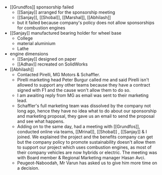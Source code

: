 - [[Grundfos]] sponsorship failed
	- [[Sanjay]] arranged for the sponsorship meeting
	- [[Sanjay]], [[Shobal]], [[Marshal]], [[Abhilash]]
	- but it failed
	  because company's policy does not allow sponsorships for combustion engines
- [[Sanjay]] manufactured bearing holder for wheel base
	- College
	- material aluminium
	- Lathe
- engine dimensions
	- [[Sanjay]] designed on paper
	- [[Adhav]] recreated on SolidWorks
- [[Abhilash]]
	- Contacted Pirelli, MG Motors & Schaffler.
	- Pirelli marketing head Peter Burgur called me and said Pirelli isn't allowed to support any other teams because they have a contract signed with F1 and the cause won't allow them to do so.
	- I am awaiting reply from MG as email was sent to their marketing lead.
	- Schaffler's full marketing team was dissolved by the company not long ago, hence they have no idea what to do about our sponsorship and marketing proposal, they gave us an email to send the proposal and see what happens.
	- Adding on to the same day, had a meeting with [[Grundfos]], conducted online via teams, [[Mrinal]], [[Shobal]] , [[Sanjay]] & I joined. We explained the project and the benefits company can get but the company policy to promote sustainability doesn't allow them to support our project which uses combustion engines, as most of their company vehicles are now hybrids or electric. The meeting was with Board member & Regional Marketing manager Hasan Avci.
	- Peugeot-Naboodah, Mr Varun has asked us to give him more time on a decision.